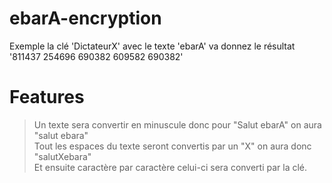 # ebarA-encryption

Exemple la clé 'DictateurX' avec le texte 'ebarA' va donnez le résultat '811437 254696 690382 609582 690382'

# Features 

> Un texte sera convertir en minuscule donc pour "Salut ebarA" on aura "salut ebara"<br>
> Tout les espaces du texte seront convertis par un "X" on aura donc "salutXebara"<br>
> Et ensuite caractère par caractère celui-ci sera converti par la clé.<br>
